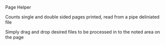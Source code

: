 Page Helper

Counts single and double sided pages printed, read from a pipe deliniated file

Simply drag and drop desired files to be processed in to the noted area on the page
